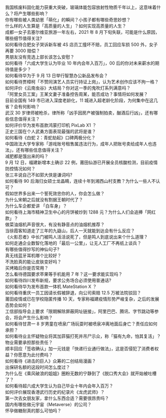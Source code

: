我国核废料固化能力获重大突破，玻璃体能包容放射性物质千年以上，这意味着什么？将产生哪些影响？  
你有哪些被人类幼崽「萌化」的瞬间？小孩子都有哪些奇思妙想？  
什么样的人生算是「高质量的人生」？如何实现高质量的人生？  
成都一女子去塞尔维亚旅游一年左右，2021 年 8 月下旬失联，可能是什么原因，哪些细节值得关注?  
如何看待合肥女子哭诉新车被 4S 店员工撞坏不赔，员工回应车损 500 外，女子再要 3000 赔偿？  
男朋友没有竞选上部长该怎么安慰？  
如何看待「六成大学生认为毕业 10 年内会年入百万」，00 后的你对未来薪水的期待值是多少？  
如何看待华为于 9 月 13 日举行智慧办公新品发布会？  
如何看待贾樟柯「不赞同演艺人员实行持证上岗」，认为艺术创作应该不拘一格？  
如何评价《云南虫谷》大结局？你对这一季的鬼吹灯系列满意吗？  
「阿里女员工案」王某文妻子准备控告周某，能否成功？事情将如何发展？  
目前全国有 149 市已进入深度老龄化，11 城进入超老龄化阶段，为何集中在这几省？会有何影响？  
武汉 30 岁律师被枪杀，律所称「凶手因房产被强制拍卖，酗酒后行凶」，还有哪些信息值得关注？  
如何评价华为发布首款鸿蒙打印机 PixLab X1 ？  
正史三国在个人武勇方面表现最强的武将是谁？  
如何看待《白蛇 2：青蛇劫起》口碑两极分化？  
中国政法大学专家称「游戏账号租售属违法行为，成年人把账号卖给成年人也违法」，还有哪些信息值得关注？  
减肥都是饿出来的吗？  
9 月 12 日，福建新增本土确诊 22 例，莆田仙游已开展全员核酸检测，目前疫情防控情况如何？  
张三丰说自己不如郭大侠是谦词吗?  
如何看待 90 后海归女硕士龙晶睛，连续十年到湘西山村支教？为什么一些人不认可？  
假如世界多出来一个誓死效忠你的人，你会怎么做？  
为什么宋朝之后就没有割据王朝时代了？  
为什么车企都爱讲 「白车身」？  
如何看待上海市精神卫生中心的月饼被炒到 1288 元？为什么人们会追捧「网红款」？  
做菜油烟机声音很大，有没有静音点的油烟机推荐？  
当徐霞客知道走了三年的九嶷山，后人一天就能到达会有什么反应？  
《火影忍者》中长门被鸣人活活说死了，但是鸣人到底说出来个什么道理？  
如何走通企业数智化落地的「最后一公里」，让无人工厂不再纸上谈兵？  
有哪些值得抄写的神仙句子?  
真无线蓝牙耳机哪个比较好？  
不洗脸真的能让皮肤变好吗？  
买烤箱后你是否常用？  
怎么看待德国要求苹果等手机能用 7 年？这一要求能实现吗？  
如何看待四川发布新规，要求公务场合必须使用普通话?  
如何看待华为发布首款一体机 MateStation X ？  
如何看待重庆一员工因请长假被辞退，向公司索赔 12.5 万被法院驳回？  
莆田疫情或已在学校隐匿传播 10 天，专家称福建疫情形势严峻复杂，之后的发展态势会如何？  
工信部指导会上要求「限期解除屏蔽网址链接」，阿里巴巴、腾讯、字节跳动等参会，将会产生什么影响？  
如何看待甘肃一 8 岁男童在喷泉广场玩耍时被喷泉冲离地面后身亡？责任应如何承担？  
如何看待业主怀疑物业将其加菲猫打死并吊尸示众，称「猫有九命，怕其复活」？物业需要承担那些责任？  
顺丰回应「签收确认」加一元钱是「快递行业通行做法」，这是否侵犯了消费者权益？你愿意为此付费吗？  
如何看待《进击的巨人》众筹的二创结局漫画？  
出保研名额的这段时间怎么度过？  
为什么在《乘风破浪的姐姐》圈粉无数的宁静到了《脱口秀大会》就开始被吐槽了？  
如何看待超六成大学生认为自己毕业十年内会年入百万？  
如何评价展现香港武行历史的纪录片《龙虎武师》？  
第一次去女朋友家，拿什么东西合适？需要很昂贵吗？  
国内有哪些做元宇宙（Metaverse）的公司？  
怀孕做糖耐真的那么可怕吗？  
